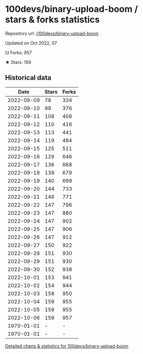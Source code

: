 # 100devs/binary-upload-boom / stars & forks statistics

Repository url: [/100devs/binary-upload-boom](https://github.com/100devs/binary-upload-boom)

Updated on Oct 2022, 07

☋ Forks: 957

★ Stars: 159

## Historical data
| Date | Stars | Forks |
|------|-------|-------|
| 2022-09-09 | 78 | 334 | 
| 2022-09-10 | 99 | 376 | 
| 2022-09-11 | 108 | 408 | 
| 2022-09-12 | 110 | 416 | 
| 2022-09-13 | 113 | 441 | 
| 2022-09-14 | 119 | 484 | 
| 2022-09-15 | 125 | 511 | 
| 2022-09-16 | 129 | 646 | 
| 2022-09-17 | 136 | 668 | 
| 2022-09-18 | 139 | 679 | 
| 2022-09-19 | 140 | 699 | 
| 2022-09-20 | 144 | 733 | 
| 2022-09-21 | 146 | 771 | 
| 2022-09-22 | 147 | 796 | 
| 2022-09-23 | 147 | 880 | 
| 2022-09-24 | 147 | 902 | 
| 2022-09-25 | 147 | 906 | 
| 2022-09-26 | 147 | 912 | 
| 2022-09-27 | 150 | 922 | 
| 2022-09-28 | 151 | 930 | 
| 2022-09-29 | 151 | 930 | 
| 2022-09-30 | 152 | 938 | 
| 2022-10-01 | 153 | 941 | 
| 2022-10-02 | 154 | 944 | 
| 2022-10-03 | 158 | 950 | 
| 2022-10-04 | 159 | 955 | 
| 2022-10-05 | 159 | 955 | 
| 2022-10-06 | 159 | 957 | 
| 1970-01-01 | - | - | 
| 1970-01-01 | - | - | 


[Detailed charts & statistics for 100devs/binary-upload-boom](https://reviewgithub.com/rep/100devs/binary-upload-boom)
